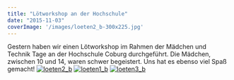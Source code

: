 ```yaml
---
title: "Lötworkshop an der Hochschule"
date: "2015-11-03"
coverImage: '/images/loeten2_b-300x225.jpg'
---
```


Gestern haben wir einen Lötworkshop im Rahmen der Mädchen und Technik Tage an der Hochschule Coburg durchgeführt. Die Mädchen, zwischen 10 und 14, waren schwer begeistert. Uns hat es ebenso viel Spaß gemacht! [![loeten2_b](../images/loeten2_b-300x225.jpg)](https://hackzogtum-coburg.de/wp-content/uploads/2015/11/loeten2_b.jpg) [![loeten1_b](../images/loeten1_b-300x225.jpg)](https://hackzogtum-coburg.de/wp-content/uploads/2015/11/loeten1_b.jpg) [![loeten3_b](../images/loeten3_b-300x225.jpg)](https://hackzogtum-coburg.de/wp-content/uploads/2015/11/loeten3_b.jpg)
